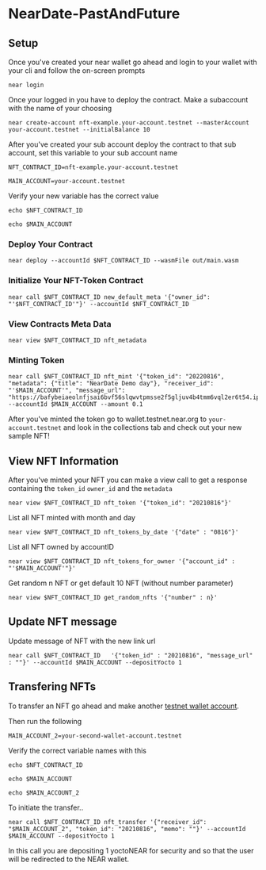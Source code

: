 # NearDate-PastAndFuture

## Setup

Once you've created your near wallet go ahead and login to your wallet with your cli and follow the on-screen prompts

```=bash
near login
```

Once your logged in you have to deploy the contract. Make a subaccount with the name of your choosing 

```=bash 
near create-account nft-example.your-account.testnet --masterAccount your-account.testnet --initialBalance 10
```

After you've created your sub account deploy the contract to that sub account, set this variable to your sub account name

```=bash
NFT_CONTRACT_ID=nft-example.your-account.testnet

MAIN_ACCOUNT=your-account.testnet
```

Verify your new variable has the correct value
```=bash
echo $NFT_CONTRACT_ID

echo $MAIN_ACCOUNT
```


### Deploy Your Contract
```=bash
near deploy --accountId $NFT_CONTRACT_ID --wasmFile out/main.wasm
```

### Initialize Your NFT-Token Contract 

```=bash
near call $NFT_CONTRACT_ID new_default_meta '{"owner_id": "'$NFT_CONTRACT_ID'"}' --accountId $NFT_CONTRACT_ID
```

### View Contracts Meta Data

```=bash
near view $NFT_CONTRACT_ID nft_metadata
```
### Minting Token

```=bash
near call $NFT_CONTRACT_ID nft_mint '{"token_id": "20220816", "metadata": {"title": "NearDate Demo day"}, "receiver_id": "'$MAIN_ACCOUNT'", "message_url": "https://bafybeiaeolnfjsai6bvf56slqwvtpmsse2f5gljuv4b4tmm6vql2er6t54.ipfs.dweb.link/20220816_test.json"}' --accountId $MAIN_ACCOUNT --amount 0.1
```

After you've minted the token go to wallet.testnet.near.org to `your-account.testnet` and look in the collections tab and check out your new sample NFT! 



## View NFT Information

After you've minted your NFT you can make a view call to get a response containing the `token_id` `owner_id` and the `metadata`

```=bash
near view $NFT_CONTRACT_ID nft_token '{"token_id": "20210816"}'
```

List all NFT minted with month and day
```=bash
near view $NFT_CONTRACT_ID nft_tokens_by_date '{"date" : "0816"}'
```

List all NFT owned by accountID
```=bash
near view $NFT_CONTRACT_ID nft_tokens_for_owner '{"account_id" : "'$MAIN_ACCOUNT'"}'
```

Get random n NFT or get default 10 NFT (without number parameter)
```=bash
near view $NFT_CONTRACT_ID get_random_nfts '{"number" : n}'
```

## Update NFT message

Update message of NFT with the new link url
```=bash
near call $NFT_CONTRACT_ID   '{"token_id" : "20210816", "message_url" : ""}' --accountId $MAIN_ACCOUNT --depositYocto 1
```

## Transfering NFTs

To transfer an NFT go ahead and make another [testnet wallet account](https://wallet.testnet.near.org).

Then run the following
```=bash
MAIN_ACCOUNT_2=your-second-wallet-account.testnet
```

Verify the correct variable names with this

```=bash
echo $NFT_CONTRACT_ID

echo $MAIN_ACCOUNT

echo $MAIN_ACCOUNT_2
```

To initiate the transfer..

```bash=
near call $NFT_CONTRACT_ID nft_transfer '{"receiver_id": "$MAIN_ACCOUNT_2", "token_id": "20210816", "memo": ""}' --accountId $MAIN_ACCOUNT --depositYocto 1
```

In this call you are depositing 1 yoctoNEAR for security and so that the user will be redirected to the NEAR wallet.

